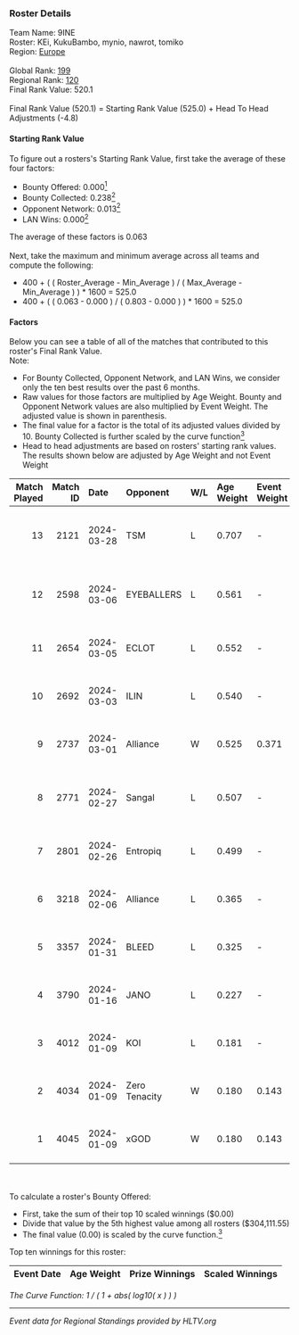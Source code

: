 ### Roster Details<br />
Team Name: 9INE<br />
Roster: KEi, KukuBambo, mynio, nawrot, tomiko<br />
Region: [Europe]( ../standings_europe.md)<br />
<br />
Global Rank: [199](../standings_global.md)<br />
Regional Rank: [120]( ../standings_europe.md)<br />
Final Rank Value:  520.1<br />
<br />
Final Rank Value (520.1) = Starting Rank Value (525.0) + Head To Head Adjustments (-4.8)<br />

#### Starting Rank Value<br />
To figure out a rosters's Starting Rank Value, first take the average of these four factors:<br />
- Bounty Offered: 0.000[<sup>1</sup>](#table2)
- Bounty Collected: 0.238[<sup>2</sup>](#table1)
- Opponent Network: 0.013[<sup>2</sup>](#table1)
- LAN Wins: 0.000[<sup>2</sup>](#table1)

The average of these factors is 0.063<br />
<br />
Next, take the maximum and minimum average across all teams and compute the following:<br />
- 400 + ( ( Roster_Average - Min_Average ) / ( Max_Average - Min_Average ) ) * 1600 = 525.0
- 400 + ( ( 0.063 - 0.000 ) / ( 0.803 - 0.000 ) ) * 1600 = 525.0


#### Factors<br />
Below you can see a table of all of the matches that contributed to this roster's Final Rank Value.<br />
Note:<br />

- For Bounty Collected, Opponent Network, and LAN Wins, we consider only the ten best results over the past 6 months.
- Raw values for those factors are multiplied by Age Weight. Bounty and Opponent Network values are also multiplied by Event Weight. The adjusted value is shown in parenthesis.
- The final value for a factor is the total of its adjusted values divided by 10. Bounty Collected is further scaled by the curve function[<sup>3</sup>](#curveFunction)
- Head to head adjustments are based on rosters' starting rank values. The results shown below are adjusted by Age Weight and not Event Weight
<span id="table1"></span><br />


| Match Played | Match ID | Date       | Opponent      | W/L | Age Weight | Event Weight | Bounty Collected | Opponent Network | LAN Wins  | H2H Adj. | Roster                                |
| -: | -: | :- | :- | :- | :- | :- | :- | :- | :- | -: | :- |
|           13 |     2121 | 2024-03-28 | TSM           | L   | 0.707      | -            | -                | -                | -         |    -4.74 | KEi, KukuBambo, mynio, nawrot, tomiko |
|           12 |     2598 | 2024-03-06 | EYEBALLERS    | L   | 0.561      | -            | -                | -                | -         |    -1.68 | KEi, KukuBambo, mynio, nawrot, tomiko |
|           11 |     2654 | 2024-03-05 | ECLOT         | L   | 0.552      | -            | -                | -                | -         |    -0.35 | KEi, mynio, SaMey, Sobol, tomiko      |
|           10 |     2692 | 2024-03-03 | ILIN          | L   | 0.540      | -            | -                | -                | -         |    -9.03 | KEi, mynio, snatchie, Sobol, tomiko   |
|            9 |     2737 | 2024-03-01 | Alliance      | W   | 0.525      | 0.371        | 0.012 (0.002)    | 0.513 (0.100)    | 0 (0.000) |    14.68 | KEi, mynio, SaMey, Sobol, tomiko      |
|            8 |     2771 | 2024-02-27 | Sangal        | L   | 0.507      | -            | -                | -                | -         |    -0.51 | KEi, KukuBambo, mynio, nawrot, tomiko |
|            7 |     2801 | 2024-02-26 | Entropiq      | L   | 0.499      | -            | -                | -                | -         |    -5.63 | KEi, mynio, SaMey, Sobol, tomiko      |
|            6 |     3218 | 2024-02-06 | Alliance      | L   | 0.365      | -            | -                | -                | -         |    -1.49 | KEi, KukuBambo, mhL, mynio, tomiko    |
|            5 |     3357 | 2024-01-31 | BLEED         | L   | 0.325      | -            | -                | -                | -         |    -0.10 | KEi, KukuBambo, mhL, mynio, tomiko    |
|            4 |     3790 | 2024-01-16 | JANO          | L   | 0.227      | -            | -                | -                | -         |    -4.02 | KEi, KukuBambo, mhL, mynio, tomiko    |
|            3 |     4012 | 2024-01-09 | KOI           | L   | 0.181      | -            | -                | -                | -         |    -0.37 | KEi, KukuBambo, mhL, mynio, tomiko    |
|            2 |     4034 | 2024-01-09 | Zero Tenacity | W   | 0.180      | 0.143        | 0.154 (0.004)    | 1.000 (0.026)    | 0 (0.000) |     5.45 | KEi, KukuBambo, mhL, mynio, tomiko    |
|            1 |     4045 | 2024-01-09 | xGOD          | W   | 0.180      | 0.143        | 0.004 (0.000)    | 0.000 (0.000)    | 0 (0.000) |     2.98 | KEi, KukuBambo, mhL, mynio, tomiko    |

<br />
<span id="table2"></span><br />
To calculate a roster's Bounty Offered:<br />

- First, take the sum of their top 10 scaled winnings ($0.00)
- Divide that value by the 5th highest value among all rosters ($304,111.55)
- The final value (0.00) is scaled by the curve function.[<sup>3</sup>](#curveFunction)

Top ten winnings for this roster:<br />

| Event Date | Age Weight | Prize Winnings | Scaled Winnings |
| :- | -: | :- | :- |


<span id="curveFunction"></span>_The Curve Function: 1 / ( 1 + abs( log10( x ) ) )_<br />

---
_Event data for Regional Standings provided by HLTV.org_<br />
